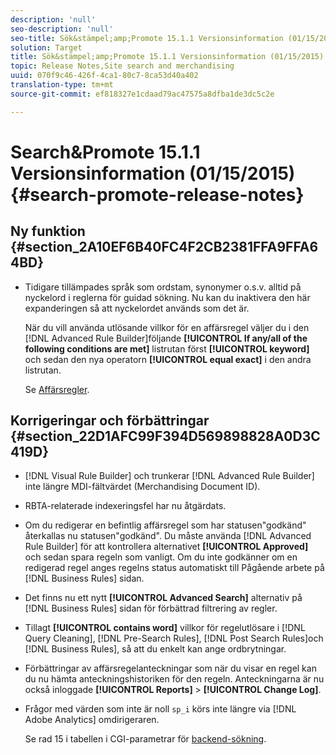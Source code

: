 ```yaml
---
description: 'null'
seo-description: 'null'
seo-title: Sök&stämpel;amp;Promote 15.1.1 Versionsinformation (01/15/2015)
solution: Target
title: Sök&stämpel;amp;Promote 15.1.1 Versionsinformation (01/15/2015)
topic: Release Notes,Site search and merchandising
uuid: 070f9c46-426f-4ca1-80c7-8ca53d40a402
translation-type: tm+mt
source-git-commit: ef818327e1cdaad79ac47575a8dfba1de3dc5c2e

---
```



# Search&amp;Promote 15.1.1 Versionsinformation (01/15/2015){#search-promote-release-notes}

## Ny funktion {#section_2A10EF6B40FC4F2CB2381FFA9FFA64BD}

* Tidigare tillämpades språk som ordstam, synonymer o.s.v. alltid på nyckelord i reglerna för guidad sökning. Nu kan du inaktivera den här expanderingen så att nyckelordet används som det är.

   När du vill använda utlösande villkor för en affärsregel väljer du i den [!DNL Advanced Rule Builder]följande **[!UICONTROL If any/all of the following conditions are met]** listrutan först **[!UICONTROL keyword]** och sedan den nya operatorn **[!UICONTROL equal exact]** i den andra listrutan.

   Se [Affärsregler](../c-about-rules-menu/c-about-business-rules.md#concept_2A93D76216754D3D8412CDEA00BD26BD).

## Korrigeringar och förbättringar {#section_22D1AFC99F394D569898828A0D3C419D}

* [!DNL Visual Rule Builder] och trunkerar [!DNL Advanced Rule Builder] inte längre MDI-fältvärdet (Merchandising Document ID).
* RBTA-relaterade indexeringsfel har nu åtgärdats.
* Om du redigerar en befintlig affärsregel som har statusen&quot;godkänd&quot; återkallas nu statusen&quot;godkänd&quot;. Du måste använda [!DNL Advanced Rule Builder] för att kontrollera alternativet **[!UICONTROL Approved]** och sedan spara regeln som vanligt. Om du inte godkänner om en redigerad regel anges regelns status automatiskt till Pågående arbete på [!DNL Business Rules] sidan.
* Det finns nu ett nytt **[!UICONTROL Advanced Search]** alternativ på [!DNL Business Rules] sidan för förbättrad filtrering av regler.
* Tillagt **[!UICONTROL contains word]** villkor för regelutlösare i [!DNL Query Cleaning], [!DNL Pre-Search Rules], [!DNL Post Search Rules]och [!DNL Business Rules], så att du enkelt kan ange ordbrytningar.
* Förbättringar av affärsregelanteckningar som när du visar en regel kan du nu hämta anteckningshistoriken för den regeln. Anteckningarna är nu också inloggade **[!UICONTROL Reports]** > **[!UICONTROL Change Log]**.
* Frågor med värden som inte är noll `sp_i` körs inte längre via [!DNL Adobe Analytics] omdirigeraren.

   Se rad 15 i tabellen i CGI-parametrar för [backend-sökning](../c-appendices/c-cgiparameters.md#reference_582E85C3886740C98FE88CA9DF7918E8).

